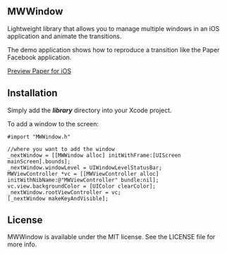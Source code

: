 ## MWWindow

Lightweight library that allows you to manage multiple windows in an iOS application and animate the transitions.

The demo application shows how to reproduce a transition like the Paper Facebook application.

<a href="https://github.com/jayztemplier/MWWindow/blob/master/example_animation.gif"> Preview Paper for iOS </a>

## Installation
Simply add the ***library*** directory into your Xcode project.

To add a window to the screen:

	#import "MWWindow.h"
   	
	//where you want to add the window
	_nextWindow = [[MWWindow alloc] initWithFrame:[UIScreen mainScreen].bounds];
	_nextWindow.windowLevel = UIWindowLevelStatusBar;
    MWViewController *vc = [[MWViewController alloc] initWithNibName:@"MWViewController" bundle:nil];
    vc.view.backgroundColor = [UIColor clearColor];
    _nextWindow.rootViewController = vc;
    [_nextWindow makeKeyAndVisible];


## License
MWWindow is available under the MIT license. See the LICENSE file for more info.